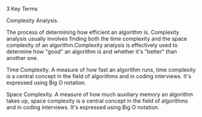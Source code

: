 3 Key Terms 

Complexity Analysis.

The process of determining how efficient an algorithm is. Complexity analysis usually involves finding both the time complexity and the space complexity of an algorithm.Complexity analysis is effectively used to determine how "good" an algorithm is and whether it's "better" than another one. 
  
Time Complexity.
A measure of how fast an algorithm runs, time complexity is a central concept in the field of algorithms and in coding interviews. It's expressed using Big O notation. 
  
Space Complexity.
A measure of how much auxiliary memory an algorithm takes up, space complexity is a central concept in the field of algorithms and in coding interviews. It's expressed using Big O notation.
